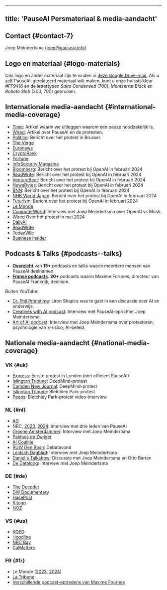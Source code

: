 

---
title: 'PauseAI Persmateriaal & media-aandacht'
---
## Contact {#contact-7}

Joep Meindertsma ([joep@pauseai.info](mailto:joep@pauseai.info))

## Logo en materiaal {#logo-materials}

Ons logo en ander materiaal zijn te vinden in [deze Google Drive-map](https://drive.google.com/drive/folders/1bQ_MZ8giK-Mee4ABkO0BgcFInaXruNpa?usp=sharing).
Als u zelf PauseAI-gerelateerd materiaal wilt maken, kunt u onze huisstijlkleur _#FF9416_ en de lettertypen _Saira Condensed_ (700), _Montserrat Black_ en _Roboto Slab_ (300, 700) gebruiken.

## Internationale media-aandacht {#international-media-coverage}

- [Time](https://time.com/6295879/ai-pause-is-humanitys-best-bet-for-preventing-extinction/): Artikel waarin we uitleggen waarom een pauze noodzakelijk is.
- [Wired](https://www.wired.com/story/pause-ai-existential-risk/): Artikel over PauseAI en de protesten.
- [Politico](https://www.politico.eu/article/microsoft-brussels-elon-musk-anti-ai-protesters-well-five-of-them-descend-on-brussels/): Bericht over het protest in Brussel.
- [The Verge](https://www.theverge.com/2023/5/24/23735982/sam-altman-openai-superintelligent-benefits-talk-london-ucl-protests)
- [Euronews](https://www.euronews.com/next/2023/06/14/could-ai-lead-us-to-extinction-this-brussels-based-group-believes-so)
- [CryptoRank](https://cryptorank.io/news/feed/cbfc5-pause-ai-protest-ai-development)
- [Fortune](https://fortune.com/2023/05/24/openai-ceo-sam-altman-credits-elon-musk-with-teaching-him-the-importance-of-deep-tech-investing-but-he-has-no-interest-in-living-on-mars/)
- [InfoSecurity Magazine](https://www.infosecurity-magazine.com/news/uk-ai-safety-institute-blueprint/)
- [Bloomberg](https://www.bloomberg.com/news/newsletters/2024-02-13/ai-protest-at-openai-hq-in-san-francisco-focuses-on-military-work): Bericht over het protest bij OpenAI in februari 2024
- [ReadWrite](https://readwrite.com/stop-working-with-pentagon-openai-staff-face-protests/): Bericht over het protest bij OpenAI in februari 2024
- [VentureBeat](https://venturebeat.com/ai/protesters-gather-outside-openai-office-opposing-military-ai-and-agi/): Bericht over het protest bij OpenAI in februari 2024
- [NewsBytes](https://www.newsbytesapp.com/news/science/protestors-surround-openai-office-calling-for-ai-boycott/story): Bericht over het protest bij OpenAI in februari 2024
- [BNN](https://bnnbreaking.com/tech/openai-faces-protests-over-military-collaboration-and-agi-concerns): Bericht over het protest bij OpenAI in februari 2024
- [NHK World Japan](https://www3.nhk.or.jp/nhkworld/en/news/backstories/3047/): Bericht over het protest bij OpenAI in februari 2024
- [Futurism](https://futurism.com/protesters-swarm-openai): Bericht over het protest bij OpenAI in februari 2024
- [Le Monde](https://www.lemonde.fr/en/economy/article/2023/11/27/openai-the-beginnings-of-the-sam-altman-drama_6291282_19.html)
- [ComputerWorld](https://www.computerworld.com/article/3714261/sam-altmans-pledges-about-ai-responsibility-dont-mean-much-experts.html): Interview met Joep Meindertsma over OpenAI vs Musk.
- [Wired](https://www.wired.com/story/protesters-pause-ai-split-stop/?redirectURL=https://www.wired.com/story/protesters-pause-ai-split-stop/) Over het protest in mei 2024
- [DailyAI](https://dailyai.com/2024/05/pauseai-protestors-demand-a-halt-to-training-of-ai-models/)
- [ReadWrite](https://readwrite.com/pause-ai-protestors-are-fighting-to-put-ai-development-on-hold/)
- [TodayVille](https://www.todayville.com/poll-despite-global-pressure-americans-want-the-tech-industry-to-slow-down-on-ai/)
- [Business Insider](https://www.businessinsider.com/openai-cofounder-agi-coming-fast-needs-limits-john-schulman-2024-5?international=true&r=US&IR=T)

## Podcasts & Talks {#podcasts--talks}

- [**Overzicht**](https://www.youtube.com/playlist?list=PLI46NoubGtIJvSAWkC7VOmfWrLD2u1ZPA) van **15+** podcasts en talks waarin meerdere mensen van PauseAI deelnamen.
- [**Franse podcasts**](https://www.youtube.com/playlist?list=PLLUfQBgG_MvHh3b9Pedf139eVLsLs5zAs). **20+** podcasts waarin Maxime Forunes, directeur van PauseAI Frankrijk, deelnam.

Buiten YouTube:

- [Dr. Phil Primetime](https://www.meritplus.com/c/s/VQ2aB6Sp?episodeId=LknWbG7N&play=1): Liron Shapira was te gast in een discussie over AI en onderwijs.
- [Creatives with AI podcast](https://podcasters.spotify.com/pod/show/creativeswithai/episodes/15-AI-The-Race-Against-Time---Balancing-Progress-and-Potential-Catastrophe-with-Joep-Meinderstma-e28ln8a/a-aa9vpjp): Interview met PauseAI-oprichter Joep Meindertsma.
- [Art of AI podcast](https://spotify.link/AggzYfcj8Db): Interview met Joep Meindertsma over protesteren, psychologie van x-risico, AI-beleid.

## Nationale media-aandacht {#national-media-coverage}

### VK {#uk}

- [Express](https://www.express.co.uk/news/uk/1775620/artificial-intelligence-extinction-google-chat-gpt): Eerste protest in Londen (niet officieel PauseAI)
- [Islington Tribune](https://www.islingtontribune.co.uk/article/watch-out-the-robots-are-coming): DeepMind-protest
- [Camden New Journal](https://www.camdennewjournal.co.uk/article/:protesters-tell-tech-quarter-companies-to-press-pause-on-artificial-intelligence-research): DeepMind-protest
- [Islington Tribune](https://www.islingtontribune.co.uk/article/what-happens-in-bletchley-stays-in): Bletchley Park-protest
- [Peeps](https://www.youtube.com/watch?v=a3HRYOIhfFI): Bletchley Park-protest video-interview

### NL {#nl}

- [AD](https://www.ad.nl/tech/ai-rel-in-nieuw-zeeland-kook-app-prijst-dodelijk-chloorgas-aan-als-verfrissend-gerecht~a1aa3705/)
- NRC, [2023](https://www.nrc.nl/nieuws/2023/06/24/sterft-de-mensheid-uit-door-ai-dat-is-sciencefiction-a4168053), [2024](https://www.nrc.nl/nieuws/2024/02/16/ai-doomers-zijn-doodsbang-voor-de-computer-ai-zal-proberen-de-macht-over-te-nemen-a4190130): interview met drie leden van PauseAI
- [Groene Amsterdammer](https://www.groene.nl/artikel/losgeslagen-superintelligentie): Interview met Joep Meindertsma
- [Pakhuis de Zwijger](https://dezwijger.nl/programma/ai-existential-risk-and-what-to-do-about-it)
- [AI Coalitie](https://nlaic.com/agenda/communitydag-invloed-van-ai-op-cultuur-en-media/)
- [RUW Den Bosh](https://ruwdenbosch.nl/paranoide-over-ai/): Debatavond
- [Leidsch Dagblad](https://www.leidschdagblad.nl/cnt/dmf20231228_53324374): Interview met Joep Meindertsma
- [Daniel's Talkshow](https://www.youtube.com/watch?v=mGzwtSqmDsU): Discussie met Joep Meindertsma en Otto Barten
- [De Dataloog](https://open.spotify.com/episode/2kB59A0bIltpSUdwaf0YM3): Interview met Joep Meindertsma

### DE {#de}

- [The Decoder](https://the-decoder.de/keine-super-ki-demonstranten-versammeln-sich-vor-dem-openai-buero/)
- [DW Documentary](https://youtu.be/KspkgAZUkoQ?si=h2Jm0Yvm9RT8t1ZT&t=1116)
- [HasePost](https://www.hasepost.de/eine-pause-fuer-ki-demonstration-fuer-ki-regulierung-in-osnabrueck-536971/)
- [Kitogo](https://kitogo.de/pauseai-demonstriert-in-osnabrueck-fuer-strengere-ki-regulierung/)
- [NOZ](https://www.noz.de/lokales/osnabrueck/artikel/pauseai-gruppe-warnt-in-osnabrueck-vor-kuenstlicher-intelligenz-48025131)

### VS {#us}

- [KQED](https://www.kqed.org/news/11985949/as-openai-unveils-big-update-protesters-call-for-pause-in-risky-frontier-tech)
- [Hoodline](https://hoodline.com/2024/05/ai-advancement-from-openai-unleashes-gpt-4o-amid-global-protests-and-market-frenzy/)
- [NBC Bay](https://www.nbcbayarea.com/news/tech/ai-protests-worldwide/3536439/)
- [CalMatters](https://calmatters.org/economy/technology/2024/09/california-ai-safety-regulations-bills/)

### FR {#fr}

- Le Monde ([2023](https://www.lemonde.fr/en/economy/article/2023/11/27/openai-the-beginnings-of-the-sam-altman-drama_6291282_19.html), [2024](https://www.lemonde.fr/economie/article/2024/09/11/a-l-approche-du-sommet-de-paris-les-militants-inquiets-quant-a-la-securite-de-l-ia-cherchent-a-se-faire-entendre_6312979_3234.html))
- [La Tribune](https://www.latribune.fr/technos-medias/informatique/a-paris-et-dans-le-monde-les-inquiets-de-l-intelligence-artificielle-appellent-a-une-pause-997475.html)
- [Verschillende podcast-optredens van Maxime Fournes](https://www.youtube.com/results?search_query=maxime+fournes+pauseai)